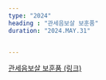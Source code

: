 ```yaml
---
type: "2024"
heading : "관세음보살 보훈품"
duration: "2024.MAY.31"


---
```


[관세음보살 보훈품 (링크)](/todo/journal/main_Avalokitesvara.pdf)